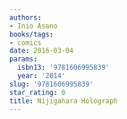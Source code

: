 ```yaml
---
authors:
- Inio Asano
books/tags:
- comics
date: 2016-03-04
params:
  isbn13: '9781606995839'
  year: '2014'
slug: '9781606995839'
star_rating: 0
title: Nijigahara Holograph
---
```


<!--more-->